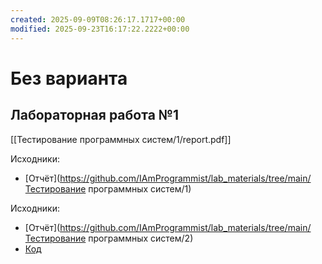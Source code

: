```yaml
---
created: 2025-09-09T08:26:17.1717+00:00
modified: 2025-09-23T16:17:22.2222+00:00
---
```

# Без варианта
## Лабораторная работа №1
[[Тестирование программных систем/1/report.pdf]]

Исходники:
- [Отчёт](https://github.com/IAmProgrammist/lab_materials/tree/main/Тестирование программных систем/1)

Исходники:
- [Отчёт](https://github.com/IAmProgrammist/lab_materials/tree/main/Тестирование программных систем/2)
- [Код](https://github.com/IAmProgrammist/software_testing/tree/lab2/lab2)
